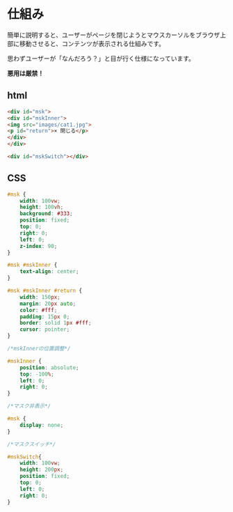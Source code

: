 # 仕組み
簡単に説明すると、ユーザーがページを閉じようとマウスカーソルをブラウザ上部に移動させると、コンテンツが表示される仕組みです。  

思わずユーザーが「なんだろう？」と目が行く仕様になっています。

**悪用は厳禁！**

## html

~~~html
<div id="msk">
<div id="mskInner">
<img src="images/cat1.jpg">
<p id="return">× 閉じる</p>
</div>
</div>

<div id="mskSwitch"></div>
~~~

## CSS

~~~css
#msk {
    width: 100vw;
    height: 100vh;
    background: #333;
    position: fixed;
    top: 0;
    right: 0;
    left: 0;
    z-index: 90;
}

#msk #mskInner {
    text-align: center;
}

#msk #mskInner #return {
    width: 150px;
    margin: 20px auto;
    color: #fff;
    padding: 15px 0;
    border: solid 1px #fff;
    cursor: pointer;
}

/*mskInnerの位置調整*/

#mskInner {
    position: absolute;
    top: -100%;
    left: 0;
    right: 0;
}

/*マスク非表示*/

#msk {
    display: none;
}

/*マスクスイッチ*/

#mskSwitch{
    width: 100vw;
    height: 200px;
    position: fixed;
    top: 0;
    left: 0;
    right: 0;
}
~~~
